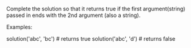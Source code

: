 Complete the solution so that it returns true if the first argument(string) passed in ends with the 2nd argument (also a string).

Examples:

solution('abc', 'bc') # returns true
solution('abc', 'd') # returns false